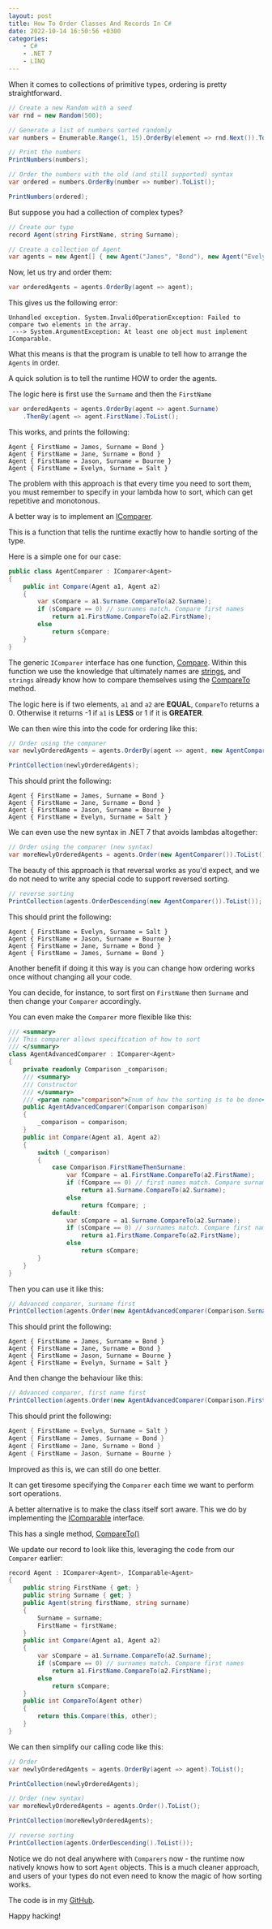 ```yaml
---
layout: post
title: How To Order Classes And Records In C#
date: 2022-10-14 16:50:56 +0300
categories:
    - C#
    - .NET 7
    - LINQ
---
```

When it comes to collections of primitive types, ordering is pretty straightforward.


```csharp
// Create a new Random with a seed
var rnd = new Random(500);

// Generate a list of numbers sorted randomly
var numbers = Enumerable.Range(1, 15).OrderBy(element => rnd.Next()).ToList();

// Print the numbers
PrintNumbers(numbers);

// Order the numbers with the old (and still supported) syntax
var ordered = numbers.OrderBy(number => number).ToList();

PrintNumbers(ordered);
```

But suppose you had a collection of complex types?

```csharp
// Create our type
record Agent(string FirstName, string Surname);

// Create a collection of Agent
var agents = new Agent[] { new Agent("James", "Bond"), new Agent("Evelyn", "Salt"), new Agent("Jason", "Bourne"), new Agent("Jane", "Bond") };
```

Now, let us try and order them:

```csharp
var orderedAgents = agents.OrderBy(agent => agent);
```

This gives us the following error:

```plaintext
Unhandled exception. System.InvalidOperationException: Failed to compare two elements in the array.
 ---> System.ArgumentException: At least one object must implement IComparable.
```

What this means is that the program is unable to tell how to arrange the `Agents` in order.

A quick solution is to tell the runtime HOW to order the agents. 

The logic here is first use the `Surname` and then the `FirstName`

```csharp
var orderedAgents = agents.OrderBy(agent => agent.Surname)
    .ThenBy(agent => agent.FirstName).ToList();
```

This works, and prints the following:

```plaintext
Agent { FirstName = James, Surname = Bond }
Agent { FirstName = Jane, Surname = Bond }   
Agent { FirstName = Jason, Surname = Bourne }
Agent { FirstName = Evelyn, Surname = Salt }
```

The problem with this approach is that every time you need to sort them, you must remember to specify in your lambda how to sort, which can get repetitive and monotonous.

A better way is to implement an [IComparer](https://learn.microsoft.com/en-us/dotnet/api/system.collections.icomparer?view=net-6.0).

This is a function that tells the runtime exactly how to handle sorting of the type.

Here is a simple one for our case:

```csharp
public class AgentComparer : IComparer<Agent>
{
    public int Compare(Agent a1, Agent a2)
    {
        var sCompare = a1.Surname.CompareTo(a2.Surname);
        if (sCompare == 0) // surnames match. Compare first names
            return a1.FirstName.CompareTo(a2.FirstName);
        else
            return sCompare;
    }
}
```

The generic `IComparer` interface has one function, [Compare](https://learn.microsoft.com/en-us/dotnet/api/system.collections.icomparer.compare?view=net-6.0). Within this function we use the knowledge that ultimately names are [strings](https://learn.microsoft.com/en-us/dotnet/api/system.string?view=net-7.0), and `strings` already know how to compare themselves using the [CompareTo](https://learn.microsoft.com/en-us/dotnet/api/system.string.compareto?view=net-6.0) method.

The logic here is if two elements, `a1` and `a2` are **EQUAL**, `CompareTo` returns a 0. Otherwise it returns -1 if `a1` is **LESS** or 1 if it is **GREATER**.

We can then wire this into the code for ordering like this:

```csharp
// Order using the comparer
var newlyOrderedAgents = agents.OrderBy(agent => agent, new AgentComparer()).ToList();

PrintCollection(newlyOrderedAgents);
```
This should print the following:

```plaintext
Agent { FirstName = James, Surname = Bond }
Agent { FirstName = Jane, Surname = Bond }
Agent { FirstName = Jason, Surname = Bourne }
Agent { FirstName = Evelyn, Surname = Salt }
```

We can even use the new syntax in .NET 7 that avoids lambdas altogether:

```csharp
// Order using the comparer (new syntax)
var moreNewlyOrderedAgents = agents.Order(new AgentComparer()).ToList();
```

The beauty of this approach is that reversal works as you'd expect, and we do not need to write any special code to support reversed sorting.

```csharp
// reverse sorting
PrintCollection(agents.OrderDescending(new AgentComparer()).ToList());
```

This should print the following:

```plaintext
Agent { FirstName = Evelyn, Surname = Salt }
Agent { FirstName = Jason, Surname = Bourne }
Agent { FirstName = Jane, Surname = Bond }
Agent { FirstName = James, Surname = Bond }
```

Another benefit if doing it this way is you can change how ordering works once without changing all your code.

You can decide, for instance, to sort first on `FirstName` then `Surname` and then change your `Comparer` accordingly.

You can even make the `Comparer` more flexible like this:

```csharp
/// <summary>
/// This comparer allows specification of how to sort
/// </summary>
class AgentAdvancedComparer : IComparer<Agent>
{
    private readonly Comparison _comparison;
    /// <summary>
    /// Constructor
    /// </summary>
    /// <param name="comparison">Enum of how the sorting is to be done</param>
    public AgentAdvancedComparer(Comparison comparison)
    {
        _comparison = comparison;
    }
    public int Compare(Agent a1, Agent a2)
    {
        switch (_comparison)
        {
            case Comparison.FirstNameThenSurname:
                var fCompare = a1.FirstName.CompareTo(a2.FirstName);
                if (fCompare == 0) // first names match. Compare surnames
                    return a1.Surname.CompareTo(a2.Surname);
                else
                    return fCompare; ;
            default:
                var sCompare = a1.Surname.CompareTo(a2.Surname);
                if (sCompare == 0) // surnames match. Compare first names
                    return a1.FirstName.CompareTo(a2.FirstName);
                else
                    return sCompare;
        }
    }
}
```

Then you can use it like this:

```csharp
// Advanced comparer, surname first
PrintCollection(agents.Order(new AgentAdvancedComparer(Comparison.SurnameThenFirstName)).ToList());
```

This should print the following:

```plaintext
Agent { FirstName = James, Surname = Bond }
Agent { FirstName = Jane, Surname = Bond }
Agent { FirstName = Jason, Surname = Bourne }
Agent { FirstName = Evelyn, Surname = Salt }
```

And then change the behaviour like this:

```csharp
// Advanced comparer, first name first
PrintCollection(agents.Order(new AgentAdvancedComparer(Comparison.FirstNameThenSurname)).ToList());
```

This should print the following:

```csharp
Agent { FirstName = Evelyn, Surname = Salt }
Agent { FirstName = James, Surname = Bond }
Agent { FirstName = Jane, Surname = Bond }
Agent { FirstName = Jason, Surname = Bourne }
```

Improved as this is, we can still do one better.

It can get tiresome specifying the `Comparer` each time we want to perform sort operations.

A better alternative is to make the class itself sort aware. This we do by implementing the [IComparable](https://learn.microsoft.com/en-us/dotnet/api/system.icomparable?view=net-6.0) interface.

This has a single method, [CompareTo()](https://learn.microsoft.com/en-us/dotnet/api/system.icomparable.compareto?view=net-6.0)

We update our record to look like this, leveraging the code from our `Comparer` earlier:

```csharp
record Agent : IComparer<Agent>, IComparable<Agent>
{
    public string FirstName { get; }
    public string Surname { get; }
    public Agent(string firstName, string surname)
    {
        Surname = surname;
        FirstName = firstName;
    }
    public int Compare(Agent a1, Agent a2)
    {
        var sCompare = a1.Surname.CompareTo(a2.Surname);
        if (sCompare == 0) // surnames match. Compare first names
            return a1.FirstName.CompareTo(a2.FirstName);
        else
            return sCompare;
    }
    public int CompareTo(Agent other)
    {
        return this.Compare(this, other);
    }
}
```

We can then simplify our calling code like this:

```csharp
// Order
var newlyOrderedAgents = agents.OrderBy(agent => agent).ToList();

PrintCollection(newlyOrderedAgents);

// Order (new syntax)
var moreNewlyOrderedAgents = agents.Order().ToList();

PrintCollection(moreNewlyOrderedAgents);

// reverse sorting
PrintCollection(agents.OrderDescending().ToList());
```

Notice we do not deal anywhere with `Comparers` now - the runtime now natively knows how to sort `Agent` objects. This is a much cleaner approach, and users of your types do not even need to know the magic of how sorting works.

The code is in my [GitHub](https://github.com/conradakunga/BlogCode/tree/master/2022-10-14%20-%20How%20To%20Order%20Classes%20And%20Records%20In%20C%23).

Happy hacking!